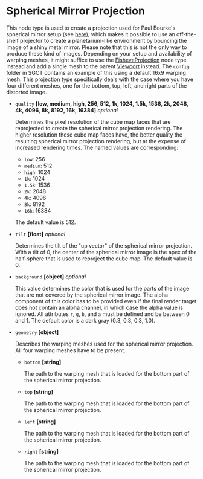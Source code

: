 # Spherical Mirror Projection
This node type is used to create a projection used for Paul Bourke's spherical mirror setup (see [here](http://paulbourke.net/dome/)), which makes it possible to use an off-the-shelf projector to create a planetarium-like environment by bouncing the image of a shiny metal mirror. Please note that this is not the only way to produce these kind of images. Depending on your setup and availability of warping meshes, it might suffice to use the [FisheyeProjection](fisheyeprojection) node type instead and add a single mesh to the parent [Viewport](../viewport) instead. The `config` folder in SGCT contains an example of this using a default 16x9 warping mesh. This projection type specifically deals with the case where you have four different meshes, one for the bottom, top, left, and right parts of the distorted image.

- `quality` **[low, medium, high, 256, 512, 1k, 1024, 1.5k, 1536, 2k, 2048, 4k, 4096, 8k, 8192, 16k, 16384]** _optional_

  Determines the pixel resolution of the cube map faces that are reprojected to create the spherical mirror projection rendering. The higher resolution these cube map faces have, the better quality the resulting spherical mirror projection rendering, but at the expense of increased rendering times. The named values are corresponding:
  - `low`: 256
  - `medium`: 512
  - `high`: 1024
  - `1k`: 1024
  - `1.5k`: 1536
  - `2k`: 2048
  - `4k`: 4096
  - `8k`: 8192
  - `16k`: 16384

  The default value is 512.

- `tilt` **[float]** _optional_

  Determines the tilt of the "up vector" of the spherical mirror projection. With a tilt of 0, the center of the spherical mirror image is the apex of the half-sphere that is used to reproject the cube map. The default value is 0.

- `background` **[object]** _optional_

  This value determines the color that is used for the parts of the image that are not covered by the spherical mirror image. The alpha component of this color has to be provided even if the final render target does not contain an alpha channel, in which case the alpha value is ignored. All attributes `r`, `g`, `b`, and `a` must be defined and be between 0 and 1. The default color is a dark gray (0.3, 0.3, 0.3, 1.0).

- `geometry` **[object]**

  Describes the warping meshes used for the spherical mirror projection. All four warping meshes have to be present.
  - `bottom` **[string]**

    The path to the warping mesh that is loaded for the bottom part of the spherical mirror projection.

  - `top` **[string]**

    The path to the warping mesh that is loaded for the bottom part of the spherical mirror projection.

  - `left` **[string]**

    The path to the warping mesh that is loaded for the bottom part of the spherical mirror projection.

  - `right` **[string]**

    The path to the warping mesh that is loaded for the bottom part of the spherical mirror projection.
